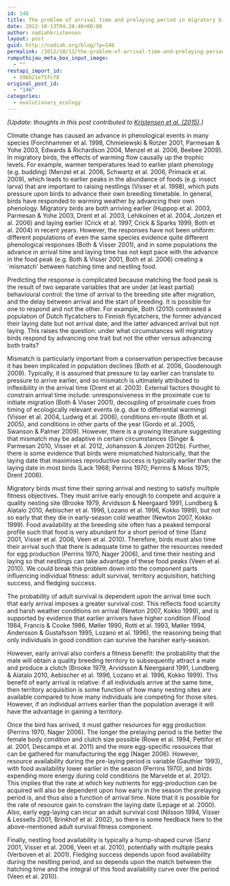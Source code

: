 ```yaml
---
id: 146
title: The problem of arrival time and prelaying period in migratory birds
date: 2012-10-13T04:28:46+00:00
author: nadiahkristensen
layout: post
guid: http://nadiah.org/blog/?p=146
permalink: /2012/10/13/the-problem-of-arrival-time-and-prelaying-period-in-migratory-birds/
rumputhijau_meta_box_input_image:
  - ""
restapi_import_id:
  - 596b21e75fcf8
original_post_id:
  - "146"
categories:
  - evolutionary_ecology
---
```


*[Update: thoughts in this post contributed to <a href="https://royalsocietypublishing.org/doi/full/10.1098/rspb.2015.0288">Kristensen et al. (2015)</a>.]*

Climate change has caused an advance in phenological events in many species (Forchhammer et al. 1998, Chmielewski & Rotzer 2001, Parmesan & Yohe 2003, Edwards & Richardson 2004, Menzel et al. 2006, Beebee 2009). In migratory birds, the effects of warming flow causally up the trophic levels. For example, warmer temperatures lead to earlier plant phenology (e.g. budding) (Menzel et al. 2006, Schwartz et al. 2006, Primack et al. 2009), which leads to earlier peaks in the abundance of foods (e.g. insect larva) that are important to raising nestlings (Visser et al. 1998), which puts pressure upon birds to advance their own breeding timetable. In general, birds have responded to warming weather by advancing their own phenology. Migratory birds are both arriving earlier (Huppop et al. 2003, Parmesan & Yohe 2003, Drent et al. 2003, Lehikoinen et al. 2004, Jonzen et al. 2006) and laying earlier (Crick et al. 1997, Crick & Sparks 1999, Both et al. 2004) in recent years. However, the responses have not been uniform: different populations of even the same species evidence quite different phenological responses (Both & Visser 2001), and in some populations the advance in arrival time and laying time has not kept pace with the advance in the food peak (e.g. Both & Visser 2001, Both et al. 2006) creating a \`mismatch' between hatching time and nestling food.

Predicting the response is complicated because matching the food peak is the result of two separate variables that are under (at least partial) behavioural control: the time of arrival to the breeding site after migration, and the delay between arrival and the start of breeding. It is possible for one to respond and not the other. For example, Both (2010) contrasted a population of Dutch flycatchers to Finnish flycatchers, the former advanced their laying date but not arrival date, and the latter advanced arrival but not laying. This raises the question: under what circumstances will migratory birds respond by advancing one trait but not the other versus advancing both traits?

Mismatch is particularly important from a conservation perspective because it has been implicated in population declines (Both et al. 2006, Goodenough 2009). Typically, it is assumed that pressure to lay earlier can translate to pressure to arrive earlier, and so mismatch is ultimately attributed to inflexibility in the arrival time (Drent et al. 2003). External factors thought to constrain arrival time include: unresponsiveness in the proximate cue to initiate migration (Both & Visser 2001), decoupling of proximate cues from timing of ecologically relevant events (e.g. due to differential warming) (Visser et al. 2004, Ludwig et al. 2006), conditions en-route (Both et al. 2005), and conditions in other parts of the year (Gordo et al. 2005, Swanson & Palmer 2009). However, there is a growing literature suggesting that mismatch may be adaptive in certain circumstances (Singer & Parmesan 2010, Visser et al. 2012, Johansson & Jonzen 2012b). Further, there is some evidence that birds were mismatched historically, that the laying date that maximises reproductive success is typically earlier than the laying date in most birds (Lack 1968; Perrins 1970; Perrins & Moss 1975; Drent 2006).

Migratory birds must time their spring arrival and nesting to satisfy multiple fitness objectives. They must arrive early enough to compete and acquire a quality nesting site (Brooke 1979, Arvidsson & Neergaard 1991, Lundberg & Alatalo 2010, Aebischer et al. 1996, Lozano et al. 1996, Kokko 1999), but not so early that they die in early-season cold weather (Newton 2007, Kokko 1999). Food availability at the breeding site often has a peaked temporal profile such that food is very abundant for a short period of time (Sanz 2001, Visser et al. 2006, Veen et al. 2010). Therefore, birds must also time their arrival such that there is adequate time to gather the resources needed for egg production (Perrins 1970, Nager 2006), and time their nesting and laying so that nestlings can take advantage of these food peaks (Veen et al. 2010). We could break this problem down into the component parts influencing individual fitness: adult survival, territory acquisition, hatching success, and fledging success.

The probability of adult survival is dependent upon the arrival time such that early arrival imposes a greater survival cost. This reflects food scarcity and harsh weather conditions on arrival (Newton 2007, Kokko 1999), and is supported by evidence that earlier arrivers have higher condition (Flood 1984, Francis & Cooke 1986, Møller 1990, Rotti et al. 1993, Møller 1994, Andersson & Gustafsson 1995, Lozano et al. 1996), the reasoning being that only individuals in good condition can survive the harsher early-season.

However, early arrival also confers a fitness benefit: the probability that the male will obtain a quality breeding territory to subsequently attract a mate and produce a clutch (Brooke 1979, Arvidsson & Neergaard 1991, Lundberg & Alatalo 2010, Aebischer et al. 1996, Lozano et al. 1996, Kokko 1999). This benefit of early arrival is relative: if all individuals arrive at the same time, then territory acquisition is some function of how many nesting sites are available compared to how many individuals are competing for those sites. However, if an individual arrives earlier than the population average it will have the advantage in gaining a territory.

Once the bird has arrived, it must gather resources for egg production (Perrins 1970, Nager 2006). The longer the prelaying period is the better the female body condition and clutch size possible (Rowe et al. 1994, Pettifor et al. 2001, Descamps et al. 2011) and the more egg-specific resources that can be gathered for manufacturing the egg (Nager 2006). However, resource availability during the pre-laying period is variable (Gauthier 1993), with food availability lower earlier in the season (Perrins 1970), and birds expending more energy during cold conditions (te Marvelde et al. 2012). This implies that the rate at which key nutrients for egg-production can be acquired will also be dependent upon how early in the season the prelaying period is, and thus also a function of arrival time. Note that it is possible for the rate of resource gain to constrain the laying date (Lepage et al. 2000). Also, early egg-laying can incur an adult survival cost (Nilsson 1994, Visser & Lessells 2001, Brinkhof et al. 2002), so there is some feedback here to the above-mentioned adult survival fitness component.

Finally, nestling food availability is typically a hump-shaped curve (Sanz 2001, Visser et al. 2006, Veen et al. 2010), potentially with multiple peaks (Verboven et al. 2001). Fledging success depends upon food availability during the nestling period, and so depends upon the match between the hatching time and the integral of this food availability curve over the period (Veen et al. 2010).
